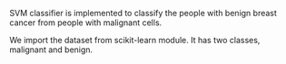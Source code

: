 SVM classifier is implemented to classify the people with benign breast cancer from people with malignant cells. 

We import the dataset from scikit-learn module. It has two classes, malignant and benign.

